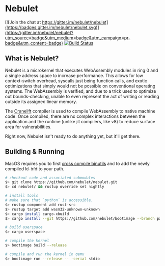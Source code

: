 # Nebulet

[![Join the chat at https://gitter.im/nebulet/nebulet](https://badges.gitter.im/nebulet/nebulet.svg)](https://gitter.im/nebulet/nebulet?utm_source=badge&utm_medium=badge&utm_campaign=pr-badge&utm_content=badge)
[![Build Status](https://travis-ci.org/nebulet/nebulet.svg?branch=master)](https://travis-ci.org/nebulet/nebulet)

## What is Nebulet?

Nebulet is a microkernel that executes WebAssembly modules in ring 0 and a single address space to increase performance. This allows for low context-switch overhead, syscalls just being function calls, and exotic optimizations that simply would not be possible on conventional operating systems. The WebAssembly is verified, and due to a trick used to optimize out bounds-checking, unable to even represent the act of writing or reading outside its assigned linear memory.

The [Cranelift](https://github.com/CraneStation/cranelift) compiler is used to compile WebAssembly to native machine code. Once compiled, there are no complex interactions between the application and the runtime (unlike jit compilers, like v8) to reduce surface area for vulnerabilities.

Right now, Nebulet isn't ready to do anything yet, but it'll get there.

## Building & Running

MacOS requires you to first [cross compile binutils](https://os.phil-opp.com/cross-compile-binutils/) and to add the newly compiled ld-bfd to your path.

```sh
# checkout code and associated submodules
$> git clone https://github.com/nebulet/nebulet.git
$> cd nebulet/ && rustup override set nightly

# install tools
# make sure that `python` is accessible.
$> rustup component add rust-src
$> rustup target add wasm32-unknown-unknown
$> cargo install cargo-xbuild
$> cargo install --git https://github.com/nebulet/bootimage --branch packaging

# build userspace
$> cargo userspace

# compile the kernel
$> bootimage build --release

# compile and run the kernel in qemu
$> bootimage run --release -- -serial stdio
```
